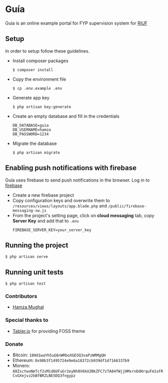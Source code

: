 # Guía

Guía is an online example portal for FYP supervision system for [RIUF](https://www.riphahfsd.edu.pk/)

## Setup
In order to setup follow these guidelines.
- Install composer packages
    ```shell
    $ composer install
    ```
- Copy the environment file
    ```shell
    $ cp .env.example .env
    ```
- Generate app key
    ```shell
    $ php artisan key:generate
    ```
- Create an empty database and fill in the credentials
    ```
    DB_DATABASE=guia
    DB_USERNAME=hamza
    DB_PASSWORD=1234
    ```
- Migrate the database
    ```shell
    $ php artisan migrate
    ```

## Enabling push notifications with firebase
Guía uses firebase to send push notifications in the browser. Log in to [firebase](https://firebase.google.com)
- Create a new firebase project
- Copy configuration keys and overwrite them to `/resources/views/layouts/app.blade.php` and `/public/firebase-messaging-sw.js`
- From the project's setting page, click on **cloud messaging** tab, copy **Server Key** and add that to `.env`
    ```
    FIREBASE_SERVER_KEY=your_server_key
    ```

## Running the project
```shell
$ php artisan serve
```

## Running unit tests
```shell
$ php artisan test
```

### Contributors
- [Hamza Mughal](https://prodesquare.com)

### Special thanks to
- [Tabler.io](https://tabler.io/) for providing FOSS theme

### Donate
- Bitcoin: `18Hd1waYh5uG6nWRboXGD3Q3vaPzWRMgQH`
- Ethereum: `0x90b3f1495724e9e6a18372cb939df1d7166337b9`
- Monero: `88ZscYwoNmTcf2xM1d6UFuGr2eyNh8V6kU2NkZFC7zTA84fWjjHMxrnDdHrquFm1sFRCvGXejvz2bBfBRZLNE5DQ3fngypz`
